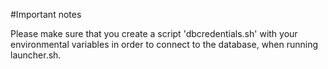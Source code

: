 #Important notes

Please make sure that you create a script 'dbcredentials.sh' with your environmental variables in order to connect to the database, when running launcher.sh.
